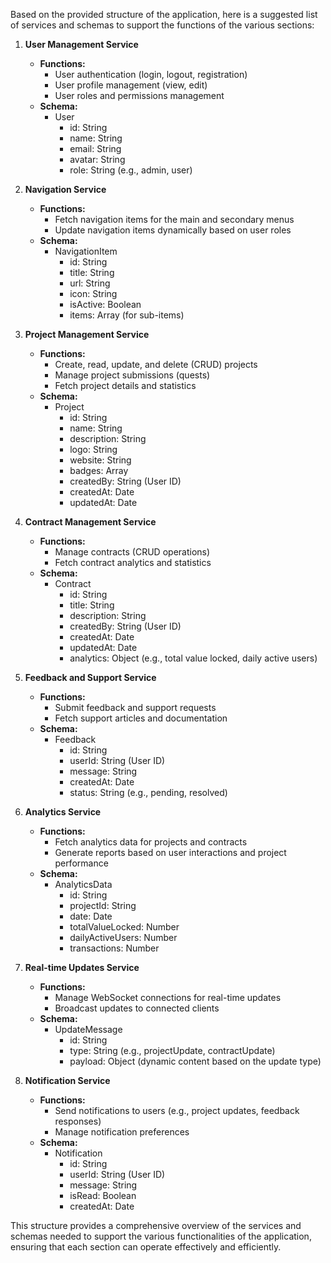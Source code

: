 Based on the provided structure of the application, here is a suggested list of services and schemas to support the functions of the various sections:

1. **User Management Service**
   - **Functions:**
     - User authentication (login, logout, registration)
     - User profile management (view, edit)
     - User roles and permissions management
   - **Schema:**
     - User
       - id: String
       - name: String
       - email: String
       - avatar: String
       - role: String (e.g., admin, user)

2. **Navigation Service**
   - **Functions:**
     - Fetch navigation items for the main and secondary menus
     - Update navigation items dynamically based on user roles
   - **Schema:**
     - NavigationItem
       - id: String
       - title: String
       - url: String
       - icon: String
       - isActive: Boolean
       - items: Array<NavigationItem> (for sub-items)

3. **Project Management Service**
   - **Functions:**
     - Create, read, update, and delete (CRUD) projects
     - Manage project submissions (quests)
     - Fetch project details and statistics
   - **Schema:**
     - Project
       - id: String
       - name: String
       - description: String
       - logo: String
       - website: String
       - badges: Array<String>
       - createdBy: String (User ID)
       - createdAt: Date
       - updatedAt: Date

4. **Contract Management Service**
   - **Functions:**
     - Manage contracts (CRUD operations)
     - Fetch contract analytics and statistics
   - **Schema:**
     - Contract
       - id: String
       - title: String
       - description: String
       - createdBy: String (User ID)
       - createdAt: Date
       - updatedAt: Date
       - analytics: Object (e.g., total value locked, daily active users)

5. **Feedback and Support Service**
   - **Functions:**
     - Submit feedback and support requests
     - Fetch support articles and documentation
   - **Schema:**
     - Feedback
       - id: String
       - userId: String (User ID)
       - message: String
       - createdAt: Date
       - status: String (e.g., pending, resolved)

6. **Analytics Service**
   - **Functions:**
     - Fetch analytics data for projects and contracts
     - Generate reports based on user interactions and project performance
   - **Schema:**
     - AnalyticsData
       - id: String
       - projectId: String
       - date: Date
       - totalValueLocked: Number
       - dailyActiveUsers: Number
       - transactions: Number

7. **Real-time Updates Service**
   - **Functions:**
     - Manage WebSocket connections for real-time updates
     - Broadcast updates to connected clients
   - **Schema:**
     - UpdateMessage
       - id: String
       - type: String (e.g., projectUpdate, contractUpdate)
       - payload: Object (dynamic content based on the update type)

8. **Notification Service**
   - **Functions:**
     - Send notifications to users (e.g., project updates, feedback responses)
     - Manage notification preferences
   - **Schema:**
     - Notification
       - id: String
       - userId: String (User ID)
       - message: String
       - isRead: Boolean
       - createdAt: Date

This structure provides a comprehensive overview of the services and schemas needed to support the various functionalities of the application, ensuring that each section can operate effectively and efficiently.